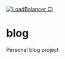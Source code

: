 [![LoadBalancer CI](https://github.com/NurlashKO/blog/actions/workflows/loadbalancer.yml/badge.svg)](https://github.com/NurlashKO/blog/actions/workflows/loadbalancer.yml)

# blog
Personal blog project
